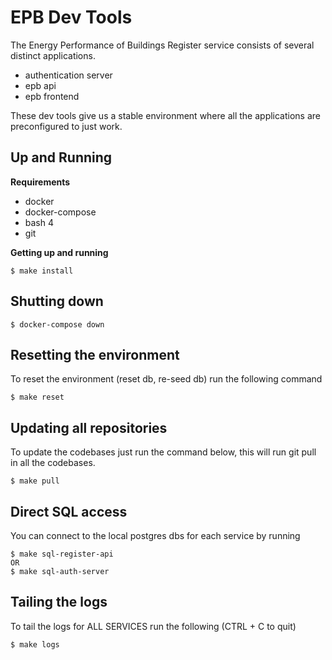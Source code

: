 # EPB Dev Tools

The Energy Performance of Buildings Register service consists of several 
distinct applications.

* authentication server
* epb api
* epb frontend

These dev tools give us a stable environment where all the applications are
preconfigured to just work.

## Up and Running

**Requirements**

* docker
* docker-compose
* bash 4
* git

**Getting up and running**

```shell script
$ make install
```

## Shutting down

```shell script
$ docker-compose down
```

## Resetting the environment

To reset the environment (reset db, re-seed db) run the following command

```shell script
$ make reset
```

## Updating all repositories

To update the codebases just run the command below, this will run git pull in
all the codebases.

```shell script
$ make pull
```

## Direct SQL access

You can connect to the local postgres dbs for each service by running

```shell script
$ make sql-register-api
OR
$ make sql-auth-server
```

## Tailing the logs

To tail the logs for ALL SERVICES run the following (CTRL + C to quit)

```shell script
$ make logs
```
